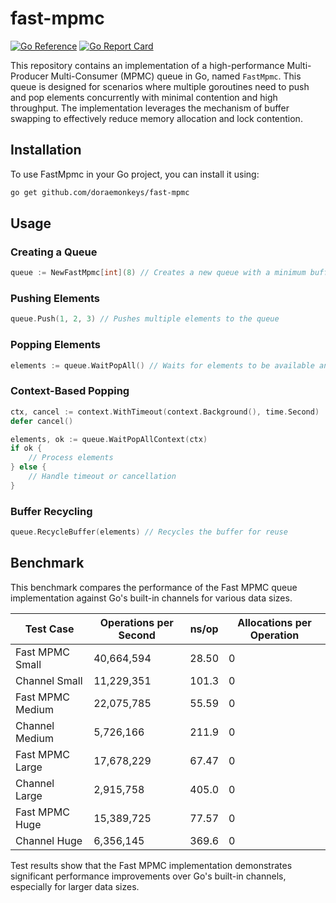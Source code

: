 # fast-mpmc
[![Go Reference](https://pkg.go.dev/badge/github.com/doraemonkeys/fast-mpmc.svg)](https://pkg.go.dev/github.com/doraemonkeys/fast-mpmc) [![Go Report Card](https://goreportcard.com/badge/github.com/doraemonkeys/fast-mpmc)](https://goreportcard.com/report/github.com/doraemonkeys/fast-mpmc)


This repository contains an implementation of a high-performance Multi-Producer Multi-Consumer (MPMC) queue in Go, named `FastMpmc`. This queue is designed for scenarios where multiple goroutines need to push and pop elements concurrently with minimal contention and high throughput. The implementation leverages the mechanism of buffer swapping to effectively reduce memory allocation and lock contention.


## Installation
To use FastMpmc in your Go project, you can install it using:

```bash
go get github.com/doraemonkeys/fast-mpmc
```

## Usage

### Creating a Queue

```go
queue := NewFastMpmc[int](8) // Creates a new queue with a minimum buffer capacity of 8
```

### Pushing Elements

```go
queue.Push(1, 2, 3) // Pushes multiple elements to the queue
```

### Popping Elements

```go
elements := queue.WaitPopAll() // Waits for elements to be available and pops all elements
```

### Context-Based Popping

```go
ctx, cancel := context.WithTimeout(context.Background(), time.Second)
defer cancel()

elements, ok := queue.WaitPopAllContext(ctx)
if ok {
    // Process elements
} else {
    // Handle timeout or cancellation
}
```

### Buffer Recycling

```go
queue.RecycleBuffer(elements) // Recycles the buffer for reuse
```


## Benchmark

This benchmark compares the performance of the Fast MPMC queue implementation against Go's built-in channels for various data sizes.

| Test Case               | Operations per Second | ns/op  | Allocations per Operation |
|-------------------------|-----------------------|--------|---------------------------|
| Fast MPMC Small         | 40,664,594            | 28.50  | 0                         |
| Channel Small           | 11,229,351            | 101.3  | 0                         |
| Fast MPMC Medium        | 22,075,785            | 55.59  | 0                         |
| Channel Medium          | 5,726,166             | 211.9  | 0                         |
| Fast MPMC Large         | 17,678,229            | 67.47  | 0                         |
| Channel Large           | 2,915,758             | 405.0  | 0                         |
| Fast MPMC Huge          | 15,389,725            | 77.57  | 0                         |
| Channel Huge            | 6,356,145             | 369.6  | 0                         |


Test results show that the Fast MPMC implementation demonstrates significant performance improvements over Go's built-in channels, especially for larger data sizes. 



